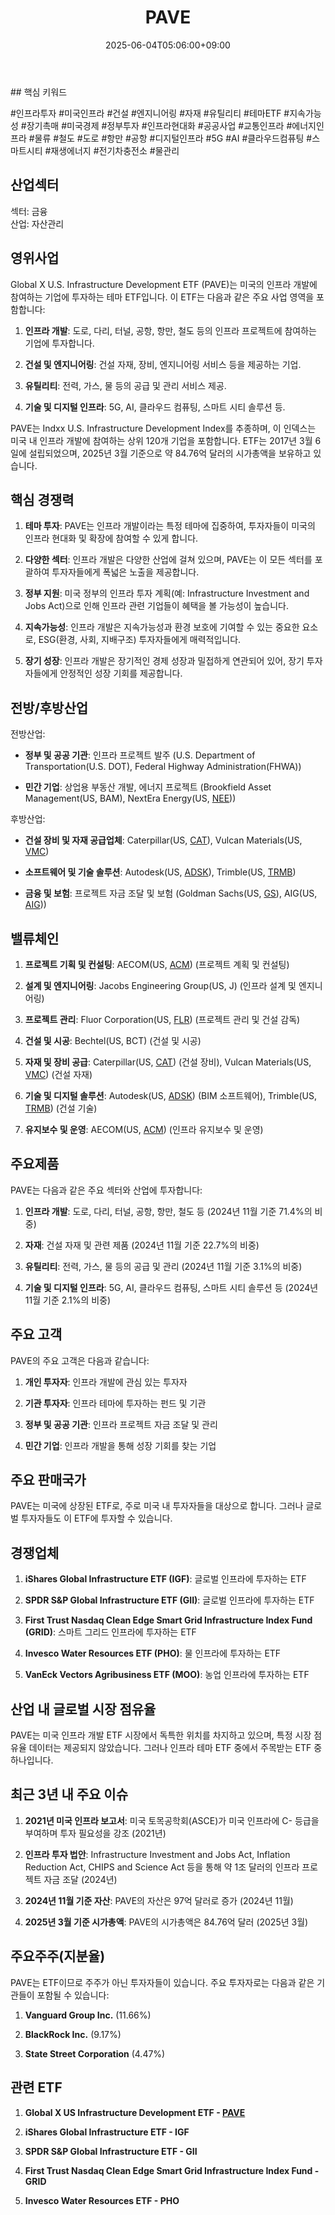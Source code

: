 ﻿---
title: "PAVE"
date: 2025-06-04T05:06:00+09:00
lastmod: 2025-06-04T05:06:00+09:00
type: docs
sidebar:
  open: true
weight: 676
---
<div style="display:none">
  <meta property="article:published_time" content="2025-06-03T20:06:00Z" />
  <meta property="article:modified_time" content="2025-06-03T20:06:00Z" />
</div>
## 핵심 키워드

#인프라투자 #미국인프라 #건설 #엔지니어링 #자재 #유틸리티 #테마ETF #지속가능성 #장기촉매 #미국경제 #정부투자 #인프라현대화 #공공사업 #교통인프라 #에너지인프라 #물류 #철도 #도로 #항만 #공항 #디지털인프라 #5G #AI #클라우드컴퓨팅 #스마트시티 #재생에너지 #전기차충전소 #물관리 

## 산업섹터

섹터: 금융  
산업: 자산관리

## 영위사업

Global X U.S. Infrastructure Development ETF (PAVE)는 미국의 인프라 개발에 참여하는 기업에 투자하는 테마 ETF입니다. 이 ETF는 다음과 같은 주요 사업 영역을 포함합니다:

1. **인프라 개발**: 도로, 다리, 터널, 공항, 항만, 철도 등의 인프라 프로젝트에 참여하는 기업에 투자합니다.
    
2. **건설 및 엔지니어링**: 건설 자재, 장비, 엔지니어링 서비스 등을 제공하는 기업.
    
3. **유틸리티**: 전력, 가스, 물 등의 공급 및 관리 서비스 제공.
    
4. **기술 및 디지털 인프라**: 5G, AI, 클라우드 컴퓨팅, 스마트 시티 솔루션 등.

PAVE는 Indxx U.S. Infrastructure Development Index를 추종하며, 이 인덱스는 미국 내 인프라 개발에 참여하는 상위 120개 기업을 포함합니다. ETF는 2017년 3월 6일에 설립되었으며, 2025년 3월 기준으로 약 84.76억 달러의 시가총액을 보유하고 있습니다.

## 핵심 경쟁력

1. **테마 투자**: PAVE는 인프라 개발이라는 특정 테마에 집중하여, 투자자들이 미국의 인프라 현대화 및 확장에 참여할 수 있게 합니다.
    
2. **다양한 섹터**: 인프라 개발은 다양한 산업에 걸쳐 있으며, PAVE는 이 모든 섹터를 포괄하여 투자자들에게 폭넓은 노출을 제공합니다.
    
3. **정부 지원**: 미국 정부의 인프라 투자 계획(예: Infrastructure Investment and Jobs Act)으로 인해 인프라 관련 기업들이 혜택을 볼 가능성이 높습니다.
    
4. **지속가능성**: 인프라 개발은 지속가능성과 환경 보호에 기여할 수 있는 중요한 요소로, ESG(환경, 사회, 지배구조) 투자자들에게 매력적입니다.
    
5. **장기 성장**: 인프라 개발은 장기적인 경제 성장과 밀접하게 연관되어 있어, 장기 투자자들에게 안정적인 성장 기회를 제공합니다.

## 전방/후방산업

전방산업:

- **정부 및 공공 기관**: 인프라 프로젝트 발주 (U.S. Department of Transportation(U.S. DOT), Federal Highway Administration(FHWA))
    
- **민간 기업**: 상업용 부동산 개발, 에너지 프로젝트 (Brookfield Asset Management(US, BAM), NextEra Energy(US, [NEE](/company-analysis/nee/)))

후방산업:

- **건설 장비 및 자재 공급업체**: Caterpillar(US, [CAT](/company-analysis/cat/)), Vulcan Materials(US, [VMC](/company-analysis/vmc/))
    
- **소프트웨어 및 기술 솔루션**: Autodesk(US, [ADSK](/company-analysis/adsk/)), Trimble(US, [TRMB](/company-analysis/trmb/))
    
- **금융 및 보험**: 프로젝트 자금 조달 및 보험 (Goldman Sachs(US, [GS](/industry-study/gs/)), AIG(US, [AIG](/company-analysis/aig/)))

## 밸류체인

1. **프로젝트 기획 및 컨설팅**: AECOM(US, [ACM](/company-analysis/acm/)) (프로젝트 계획 및 컨설팅)
    
2. **설계 및 엔지니어링**: Jacobs Engineering Group(US, J) (인프라 설계 및 엔지니어링)
    
3. **프로젝트 관리**: Fluor Corporation(US, [FLR](/company-analysis/flr/)) (프로젝트 관리 및 건설 감독)
    
4. **건설 및 시공**: Bechtel(US, BCT) (건설 및 시공)
    
5. **자재 및 장비 공급**: Caterpillar(US, [CAT](/company-analysis/cat/)) (건설 장비), Vulcan Materials(US, [VMC](/company-analysis/vmc/)) (건설 자재)
    
6. **기술 및 디지털 솔루션**: Autodesk(US, [ADSK](/company-analysis/adsk/)) (BIM 소프트웨어), Trimble(US, [TRMB](/company-analysis/trmb/)) (건설 기술)
    
7. **유지보수 및 운영**: AECOM(US, [ACM](/company-analysis/acm/)) (인프라 유지보수 및 운영)

## 주요제품

PAVE는 다음과 같은 주요 섹터와 산업에 투자합니다:

1. **인프라 개발**: 도로, 다리, 터널, 공항, 항만, 철도 등 (2024년 11월 기준 71.4%의 비중)
    
2. **자재**: 건설 자재 및 관련 제품 (2024년 11월 기준 22.7%의 비중)
    
3. **유틸리티**: 전력, 가스, 물 등의 공급 및 관리 (2024년 11월 기준 3.1%의 비중)
    
4. **기술 및 디지털 인프라**: 5G, AI, 클라우드 컴퓨팅, 스마트 시티 솔루션 등 (2024년 11월 기준 2.1%의 비중)

## 주요 고객

PAVE의 주요 고객은 다음과 같습니다:

1. **개인 투자자**: 인프라 개발에 관심 있는 투자자
    
2. **기관 투자자**: 인프라 테마에 투자하는 펀드 및 기관
    
3. **정부 및 공공 기관**: 인프라 프로젝트 자금 조달 및 관리
    
4. **민간 기업**: 인프라 개발을 통해 성장 기회를 찾는 기업

## 주요 판매국가

PAVE는 미국에 상장된 ETF로, 주로 미국 내 투자자들을 대상으로 합니다. 그러나 글로벌 투자자들도 이 ETF에 투자할 수 있습니다.

## 경쟁업체

1. **iShares Global Infrastructure ETF (IGF)**: 글로벌 인프라에 투자하는 ETF
    
2. **SPDR S&P Global Infrastructure ETF (GII)**: 글로벌 인프라에 투자하는 ETF
    
3. **First Trust Nasdaq Clean Edge Smart Grid Infrastructure Index Fund (GRID)**: 스마트 그리드 인프라에 투자하는 ETF
    
4. **Invesco Water Resources ETF (PHO)**: 물 인프라에 투자하는 ETF
    
5. **VanEck Vectors Agribusiness ETF (MOO)**: 농업 인프라에 투자하는 ETF

## 산업 내 글로벌 시장 점유율

PAVE는 미국 인프라 개발 ETF 시장에서 독특한 위치를 차지하고 있으며, 특정 시장 점유율 데이터는 제공되지 않았습니다. 그러나 인프라 테마 ETF 중에서 주목받는 ETF 중 하나입니다.

## 최근 3년 내 주요 이슈

1. **2021년 미국 인프라 보고서**: 미국 토목공학회(ASCE)가 미국 인프라에 C- 등급을 부여하며 투자 필요성을 강조 (2021년)
    
2. **인프라 투자 법안**: Infrastructure Investment and Jobs Act, Inflation Reduction Act, CHIPS and Science Act 등을 통해 약 1조 달러의 인프라 프로젝트 자금 조달 (2024년)
    
3. **2024년 11월 기준 자산**: PAVE의 자산은 97억 달러로 증가 (2024년 11월)
    
4. **2025년 3월 기준 시가총액**: PAVE의 시가총액은 84.76억 달러 (2025년 3월)

## 주요주주(지분율)

PAVE는 ETF이므로 주주가 아닌 투자자들이 있습니다. 주요 투자자로는 다음과 같은 기관들이 포함될 수 있습니다:

1. **Vanguard Group Inc.** (11.66%)
    
2. **BlackRock Inc.** (9.17%)
    
3. **State Street Corporation** (4.47%)

## 관련 ETF

1. **Global X US Infrastructure Development ETF - [PAVE](/company-analysis/pave/)**
    
2. **iShares Global Infrastructure ETF - IGF**
    
3. **SPDR S&P Global Infrastructure ETF - GII**
    
4. **First Trust Nasdaq Clean Edge Smart Grid Infrastructure Index Fund - GRID**
    
5. **Invesco Water Resources ETF - PHO**
